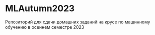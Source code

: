 # MLAutumn2023
Репозиторий для сдачи домашних заданий на крусе по машинному обучению в осеннем семестре 2023
